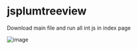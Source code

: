 # jsplumtreeview

Download main file and run all int js in index page

![image](https://user-images.githubusercontent.com/115968261/231726416-abed5e63-e2f9-4a16-b1e7-98c893bcfa1e.png)
